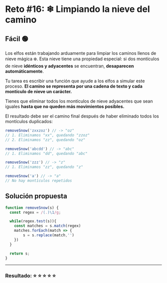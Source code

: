 # Reto #16: ❄ Limpiando la nieve del camino

## Fácil 🟢

Los elfos están trabajando arduamente para limpiar los caminos llenos de nieve mágica ❄️. Esta nieve tiene una propiedad especial: si dos montículos de nieve **idénticos y adyacentes** se encuentran, **desaparecen automáticamente**.

Tu tarea es escribir una función que ayude a los elfos a simular este proceso. **El camino se representa por una cadena de texto y cada montículo de nieve un carácter.**

Tienes que eliminar todos los montículos de nieve adyacentes que sean iguales **hasta que no queden más movimientos posibles.**

El resultado debe ser el camino final después de haber eliminado todos los montículos duplicados:

```javascript
removeSnow('zxxzoz') // -> "oz"
// 1. Eliminamos "xx", quedando "zzoz"
// 2. Eliminamos "zz", quedando "oz"

removeSnow('abcdd') // -> "abc"
// 1. Eliminamos "dd", quedando "abc"

removeSnow('zzz') // -> "z"
// 1. Eliminamos "zz", quedando "z"

removeSnow('a') // -> "a"
// No hay montículos repetidos
```

## Solución propuesta

```javascript
function removeSnow(s) {
  const regex = /(.)\1/g;

  while(regex.test(s)){
    const matches = s.match(regex)
    matches.forEach(match => {
        s = s.replace(match,'')
    })
  }

  return s;
}
```

---

### Resultado: ⭐ ⭐ ⭐ ⭐ ⭐
